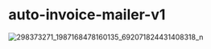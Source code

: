 # auto-invoice-mailer-v1
![298373271_1987168478160135_692071824431408318_n](https://user-images.githubusercontent.com/105072898/184221923-85d0c67f-ce7c-4542-a603-2a197793bf9e.jpg)
